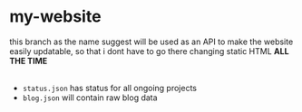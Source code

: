# my-website
this branch as the name suggest will be used as an API to make the website easily updatable, so that i dont have to go there changing static HTML **ALL THE TIME**
<br><Br>
- `status.json` has status for all ongoing projects
- `blog.json` will contain raw blog data
